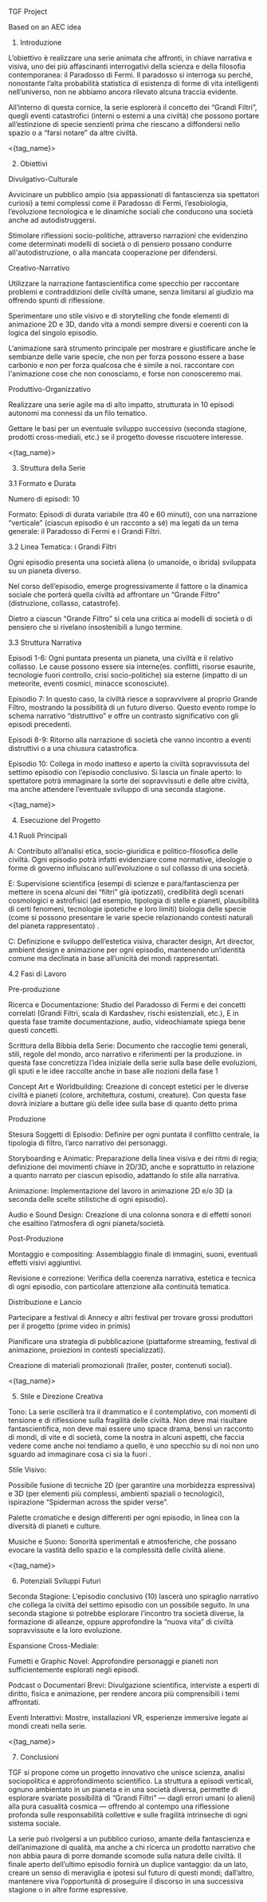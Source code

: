 TGF Project 

Based on an AEC idea

1. Introduzione

L’obiettivo è realizzare una serie animata che affronti, in chiave narrativa e visiva, uno dei più affascinanti interrogativi della scienza e della filosofia contemporanea: il Paradosso di Fermi. Il paradosso si interroga su perché, nonostante l’alta probabilità statistica di esistenza di forme di vita intelligenti nell’universo, non ne abbiamo ancora rilevato alcuna traccia evidente.

All’interno di questa cornice, la serie esplorerà il concetto dei “Grandi Filtri”, quegli eventi catastrofici (interni o esterni a una civiltà) che possono portare all’estinzione di specie senzienti prima che riescano a diffondersi nello spazio o a “farsi notare” da altre civiltà.

<{tag_name}>

2. Obiettivi

Divulgativo-Culturale

Avvicinare un pubblico ampio (sia appassionati di fantascienza sia spettatori curiosi) a temi complessi come il Paradosso di Fermi, l’esobiologia, l’evoluzione tecnologica e le dinamiche sociali che conducono una società anche ad autodistruggersi.

Stimolare riflessioni socio-politiche, attraverso narrazioni che evidenzino come determinati modelli di società o di pensiero possano condurre all'autodistruzione, o alla mancata cooperazione per difendersi.

Creativo-Narrativo

Utilizzare la narrazione fantascientifica come specchio per raccontare problemi e contraddizioni delle civiltà umane, senza limitarsi al giudizio ma offrendo spunti di riflessione.

Sperimentare uno stile visivo e di storytelling che fonde elementi di animazione 2D e 3D, dando vita a mondi sempre diversi e coerenti con la logica del singolo episodio.

L’animazione sarà strumento principale per mostrare e giustificare anche le sembianze delle varie specie, che non per forza possono essere a base carbonio e non per forza qualcosa che è simile a noi. raccontare con l'animazione cose che non conosciamo, e forse non conosceremo mai. 

Produttivo-Organizzativo

Realizzare una serie agile ma di alto impatto, strutturata in 10 episodi autonomi ma connessi da un filo tematico.

Gettare le basi per un eventuale sviluppo successivo (seconda stagione, prodotti cross-mediali, etc.) se il progetto dovesse riscuotere interesse.

<{tag_name}>

3. Struttura della Serie

3.1 Formato e Durata

Numero di episodi: 10

Formato: Episodi di durata variabile (tra 40 e 60 minuti), con una narrazione “verticale” (ciascun episodio è un racconto a sé) ma legati da un tema generale: il Paradosso di Fermi e i Grandi Filtri.

3.2 Linea Tematica: i Grandi Filtri

Ogni episodio presenta una società aliena (o umanoide, o ibrida) sviluppata su un pianeta diverso.

Nel corso dell’episodio, emerge progressivamente il fattore o la dinamica sociale che porterà quella civiltà ad affrontare un “Grande Filtro” (distruzione, collasso, catastrofe).

Dietro a ciascun “Grande Filtro” si cela una critica ai modelli di società o di pensiero che si rivelano insostenibili a lungo termine.

3.3 Struttura Narrativa

Episodi 1-6: Ogni puntata presenta un pianeta, una civiltà e il relativo collasso. Le cause possono essere sia interne(es. conflitti, risorse esaurite, tecnologie fuori controllo, crisi socio-politiche) sia esterne (impatto di un meteorite, eventi cosmici, minacce sconosciute).

Episodio 7: In questo caso, la civiltà riesce a sopravvivere al proprio Grande Filtro, mostrando la possibilità di un futuro diverso. Questo evento rompe lo schema narrativo “distruttivo” e offre un contrasto significativo con gli episodi precedenti.

Episodi 8-9: Ritorno alla narrazione di società che vanno incontro a eventi distruttivi o a una chiusura catastrofica.

Episodio 10: Collega in modo inatteso e aperto la civiltà sopravvissuta del settimo episodio con l’episodio conclusivo. Si lascia un finale aperto: lo spettatore potrà immaginare la sorte dei sopravvissuti e delle altre civiltà, ma anche attendere l’eventuale sviluppo di una seconda stagione.

<{tag_name}>

4. Esecuzione del Progetto

4.1 Ruoli Principali

A: Contributo all’analisi etica, socio-giuridica e politico-filosofica delle civiltà. Ogni episodio potrà infatti evidenziare come normative, ideologie o forme di governo influiscano sull’evoluzione o sul collasso di una società.

E: Supervisione scientifica (esempi di scienze e para/fantascienza per mettere in scena alcuni dei “filtri” già ipotizzati), credibilità degli scenari cosmologici e astrofisici (ad esempio, tipologia di stelle e pianeti, plausibilità di certi fenomeni, tecnologie ipotetiche e loro limiti) biologia delle specie (come si possono presentare le varie specie relazionando contesti naturali del pianeta rappresentato) .

C: Definizione e sviluppo dell’estetica visiva, character design, Art director, ambient design e animazione per ogni episodio, mantenendo un’identità comune ma declinata in base all’unicità dei mondi rappresentati.

4.2 Fasi di Lavoro

Pre-produzione

Ricerca e Documentazione: Studio del Paradosso di Fermi e dei concetti correlati (Grandi Filtri, scala di Kardashev, rischi esistenziali, etc.), E in questa fase tramite documentazione, audio, videochiamate spiega bene questi concetti.

Scrittura della Bibbia della Serie: Documento che raccoglie temi generali, stili, regole del mondo, arco narrativo e riferimenti per la produzione. in questa fase concretizza l’idea iniziale della serie sulla base delle evoluzioni, gli sputi e le idee raccolte anche in base alle nozioni della fase 1 

Concept Art e Worldbuilding: Creazione di concept estetici per le diverse civiltà e pianeti (colore, architettura, costumi, creature). Con questa fase dovrà iniziare a buttare giù delle idee sulla base di quanto detto prima

Produzione

Stesura Soggetti di Episodio: Definire per ogni puntata il conflitto centrale, la tipologia di filtro, l’arco narrativo dei personaggi.

Storyboarding e Animatic: Preparazione della linea visiva e dei ritmi di regia; definizione dei movimenti chiave in 2D/3D, anche e soprattutto in relazione a quanto narrato per ciascun episodio, adattando lo stile alla narrativa.

Animazione: Implementazione del lavoro in animazione 2D e/o 3D (a seconda delle scelte stilistiche di ogni episodio).

Audio e Sound Design: Creazione di una colonna sonora e di effetti sonori che esaltino l’atmosfera di ogni pianeta/società.

Post-Produzione

Montaggio e compositing: Assemblaggio finale di immagini, suoni, eventuali effetti visivi aggiuntivi.

Revisione e correzione: Verifica della coerenza narrativa, estetica e tecnica di ogni episodio, con particolare attenzione alla continuità tematica.

Distribuzione e Lancio

Partecipare a festival di Annecy e altri festival per trovare grossi produttori per il progetto (prime video in primis) 

Pianificare una strategia di pubblicazione (piattaforme streaming, festival di animazione, proiezioni in contesti specializzati).

Creazione di materiali promozionali (trailer, poster, contenuti social).

<{tag_name}>

5. Stile e Direzione Creativa

Tono: La serie oscillerà tra il drammatico e il contemplativo, con momenti di tensione e di riflessione sulla fragilità delle civiltà. Non deve mai risultare fantascientifica, non deve mai essere uno space drama, bensì un racconto di mondi, di vite e di società, come la nostra in alcuni aspetti, che faccia vedere come anche noi tendiamo a quello, è uno specchio su di noi non uno sguardo ad immaginare cosa ci sia la fuori .

Stile Visivo:

Possibile fusione di tecniche 2D (per garantire una morbidezza espressiva) e 3D (per elementi più complessi, ambienti spaziali o tecnologici), ispirazione “Spiderman across the spider verse".

Palette cromatiche e design differenti per ogni episodio, in linea con la diversità di pianeti e culture.

Musiche e Suono: Sonorità sperimentali e atmosferiche, che possano evocare la vastità dello spazio e la complessità delle civiltà aliene.

<{tag_name}>

6. Potenziali Sviluppi Futuri

Seconda Stagione: L’episodio conclusivo (10) lascerà uno spiraglio narrativo che collega la civiltà del settimo episodio con un possibile seguito. In una seconda stagione si potrebbe esplorare l’incontro tra società diverse, la formazione di alleanze, oppure approfondire la “nuova vita” di civiltà sopravvissute e la loro evoluzione.

Espansione Cross-Mediale:

Fumetti e Graphic Novel: Approfondire personaggi e pianeti non sufficientemente esplorati negli episodi.

Podcast o Documentari Brevi: Divulgazione scientifica, interviste a esperti di diritto, fisica e animazione, per rendere ancora più comprensibili i temi affrontati.

Eventi Interattivi: Mostre, installazioni VR, esperienze immersive legate ai mondi creati nella serie.

<{tag_name}>

7. Conclusioni

TGF si propone come un progetto innovativo che unisce scienza, analisi sociopolitica e approfondimento scientifico. La struttura a episodi verticali, ognuno ambientato in un pianeta e in una società diversa, permette di esplorare svariate possibilità di “Grandi Filtri” — dagli errori umani (o alieni) alla pura casualità cosmica — offrendo al contempo una riflessione profonda sulle responsabilità collettive e sulle fragilità intrinseche di ogni sistema sociale.

La serie può rivolgersi a un pubblico curioso, amante della fantascienza e dell’animazione di qualità, ma anche a chi ricerca un prodotto narrativo che non abbia paura di porre domande scomode sulla natura delle civiltà. Il finale aperto dell’ultimo episodio fornirà un duplice vantaggio: da un lato, creare un senso di meraviglia e ipotesi sul futuro di questi mondi; dall’altro, mantenere viva l’opportunità di proseguire il discorso in una successiva stagione o in altre forme espressive.